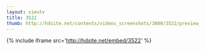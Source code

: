 ```yaml
---
layout: sieutv
title: 3522
thumb: http://hdsite.net/contents/videos_screenshots/3000/3522/preview_360p.mp4.jpg
---
```

{% include iframe src='http://hdsite.net/embed/3522' %}
 
